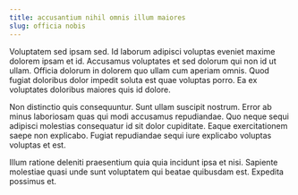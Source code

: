```yaml
---
title: accusantium nihil omnis illum maiores
slug: officia nobis
---
```


Voluptatem sed ipsam sed. Id laborum adipisci voluptas eveniet maxime dolorem ipsam et id. Accusamus voluptates et sed dolorum qui non id ut ullam. Officia dolorum in dolorem quo ullam cum aperiam omnis. Quod fugiat doloribus dolor impedit soluta est quae voluptas porro. Ea ex voluptates doloribus maiores quis id dolore.

Non distinctio quis consequuntur. Sunt ullam suscipit nostrum. Error ab minus laboriosam quas qui modi accusamus repudiandae. Quo neque sequi adipisci molestias consequatur id sit dolor cupiditate. Eaque exercitationem saepe non explicabo. Fugiat repudiandae sequi iure explicabo voluptas voluptas et est.

Illum ratione deleniti praesentium quia quia incidunt ipsa et nisi. Sapiente molestiae quasi unde sunt voluptatem qui beatae quibusdam est. Expedita possimus et.
